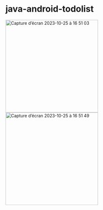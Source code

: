# java-android-todolist
<img width="304" alt="Capture d’écran 2023-10-25 à 16 51 03" src="https://github.com/koubila/java-android-todolist/assets/73519343/4657245f-0d8e-4692-8930-ca3fcb74c7cb">
<img width="304" alt="Capture d’écran 2023-10-25 à 16 51 49" src="https://github.com/koubila/java-android-todolist/assets/73519343/d5e4ff56-ada5-4d5e-bed3-8799fc4b9010">
